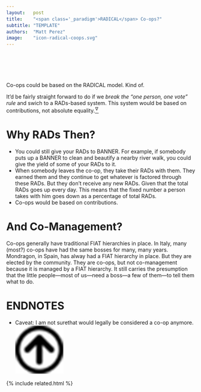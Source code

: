 ```yaml
---
layout:   post
title:    "<span class='_paradigm'>RADICAL</span> Co-ops?"
subtitle: "TEMPLATE"
authors:  "Matt Perez"
image:    "icon-radical-coops.svg"
---
```


<div style="display:none;">
 <p>Co-ops could be based on the <span class="_paradigm">RADICAL</span> model. Kind of.</p>
</div>

<h1>&nbsp;</h1>
 <p>Co-ops could be based on the <span class="_paradigm">RADICAL</span> model. Kind of.</p>
 <p>It&rsquo;d be fairly straight forward to do if we <em>break the &ldquo;one person, one vote&rdquo; rule</em> and swich to a <span class="_paradigm">RAD</span>s-based system. This system would be based on contributions, not absolute equality.<a href="#en01"><sup id="bm01">&hairsp;&nabla;&hairsp;</sup></a></p>

<h1>Why <span class="_paradigm">RAD</span>s Then?</h1>
 <ul>
  <li>You could still give your <span class="_paradigm">RAD</span>s to <span class='_paradigm'>BANNER</span>. For example, if somebody puts up a <span class='_paradigm'>BANNER</span> to clean and beautify a nearby river walk, you could give the yield of some of your <span class="_paradigm">RAD</span>s to it.</li>
  <li>When somebody leaves the co-op, they take their <span class="_paradigm">RAD</span>s with them. They earned them and they continue to get whatever is factored through these <span class="_paradigm">RAD</span>s. But they don’t receive any new <span class="_paradigm">RAD</span>s. Given that the total <span class="_paradigm">RAD</span>s goes up every day. This means that the fixed number a person takes with him goes down as a percentage of total <span class="_paradigm">RAD</span>s.</li>
  <li>Co-ops would be based on contributions.</li>
 </ul>

<h1>And Co-Management?</h1>
 <p>Co-ops generally have traditional <span class="_paradigm">FIAT</span> hierarchies in place. In Italy, many (most?) co-ops have had the same bosses for many, many years. Mondragon, in Spain, has alway had a <span class="_paradigm">FIAT</span> hierarchy in place. <span class="_quotespan">But they are elected by the community.</span> They are co-ops, but not co-management because it is managed by a <span class="_paradigm">FIAT</span> hierarchy. It still carries the presumption that the little people&mdash;most of us&mdash;need a boss&mdash;a few of them&mdash;to tell them what to do.</p>
<h1 class="_section">ENDNOTES</h1>
 <ul>
  <li id="en01">
   <p class="_list-item">
    Caveat: I am not surethat would legally be considered a co-op anymore.
    <a class="_uparrow" href="#bm01"><img src="/assets/img/arrow-up-icon.png"></a>
   </p>
  </li>
 </ul>

{% include related.html %}
